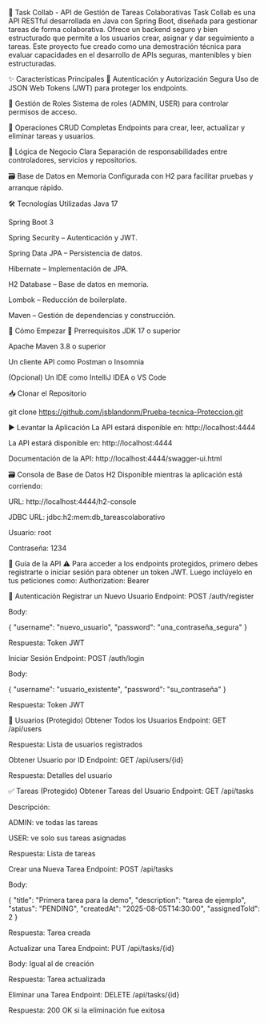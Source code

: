 🧩 Task Collab - API de Gestión de Tareas Colaborativas
Task Collab es una API RESTful desarrollada en Java con Spring Boot, diseñada para gestionar tareas de forma colaborativa. Ofrece un backend seguro y bien estructurado que permite a los usuarios crear, asignar y dar seguimiento a tareas.
Este proyecto fue creado como una demostración técnica para evaluar capacidades en el desarrollo de APIs seguras, mantenibles y bien estructuradas.

✨ Características Principales
🔐 Autenticación y Autorización Segura
Uso de JSON Web Tokens (JWT) para proteger los endpoints.

👥 Gestión de Roles
Sistema de roles (ADMIN, USER) para controlar permisos de acceso.

🔄 Operaciones CRUD Completas
Endpoints para crear, leer, actualizar y eliminar tareas y usuarios.

🧠 Lógica de Negocio Clara
Separación de responsabilidades entre controladores, servicios y repositorios.

🗃️ Base de Datos en Memoria
Configurada con H2 para facilitar pruebas y arranque rápido.

🛠️ Tecnologías Utilizadas
Java 17

Spring Boot 3

Spring Security – Autenticación y JWT.

Spring Data JPA – Persistencia de datos.

Hibernate – Implementación de JPA.

H2 Database – Base de datos en memoria.

Lombok – Reducción de boilerplate.

Maven – Gestión de dependencias y construcción.

🚀 Cómo Empezar
🔧 Prerrequisitos
JDK 17 o superior

Apache Maven 3.8 o superior

Un cliente API como Postman o Insomnia

(Opcional) Un IDE como IntelliJ IDEA o VS Code

📥 Clonar el Repositorio

git clone https://github.com/jsblandonm/Prueba-tecnica-Proteccion.git

▶️ Levantar la Aplicación
La API estará disponible en:
http://localhost:4444



La API estará disponible en:
http://localhost:4444

Documentación de la API: http://localhost:4444/swagger-ui.html

🗃️ Consola de Base de Datos H2
Disponible mientras la aplicación está corriendo:

URL: http://localhost:4444/h2-console

JDBC URL: jdbc:h2:mem:db_tareascolaborativo

Usuario: root

Contraseña: 1234

📖 Guía de la API
⚠️ Para acceder a los endpoints protegidos, primero debes registrarte o iniciar sesión para obtener un token JWT.
Luego inclúyelo en tus peticiones como:
Authorization: Bearer <token>

🔑 Autenticación
Registrar un Nuevo Usuario
Endpoint: POST /auth/register

Body:

{
  "username": "nuevo_usuario",
  "password": "una_contraseña_segura"
}

Respuesta: Token JWT

Iniciar Sesión
Endpoint: POST /auth/login

Body:

{
  "username": "usuario_existente",
  "password": "su_contraseña"
}

Respuesta: Token JWT

👤 Usuarios (Protegido)
Obtener Todos los Usuarios
Endpoint: GET /api/users

Respuesta: Lista de usuarios registrados

Obtener Usuario por ID
Endpoint: GET /api/users/{id}

Respuesta: Detalles del usuario

✅ Tareas (Protegido)
Obtener Tareas del Usuario
Endpoint: GET /api/tasks

Descripción:

ADMIN: ve todas las tareas

USER: ve solo sus tareas asignadas

Respuesta: Lista de tareas

Crear una Nueva Tarea
Endpoint: POST /api/tasks

Body:

{
  "title": "Primera tarea para la demo",
  "description": "tarea de ejemplo",
  "status": "PENDING",
  "createdAt": "2025-08-05T14:30:00",
  "assignedToId": 2
}


Respuesta: Tarea creada

Actualizar una Tarea
Endpoint: PUT /api/tasks/{id}

Body: Igual al de creación

Respuesta: Tarea actualizada

Eliminar una Tarea
Endpoint: DELETE /api/tasks/{id}

Respuesta: 200 OK si la eliminación fue exitosa
